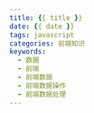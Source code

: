```yaml
---
title: {{ title }}
date: {{ date }}
tags: javascript
categories: 前端知识
keywords:
  - 数据
  - 前端
  - 前端数据
  - 前端数据操作
  - 前端数据处理
---
```

